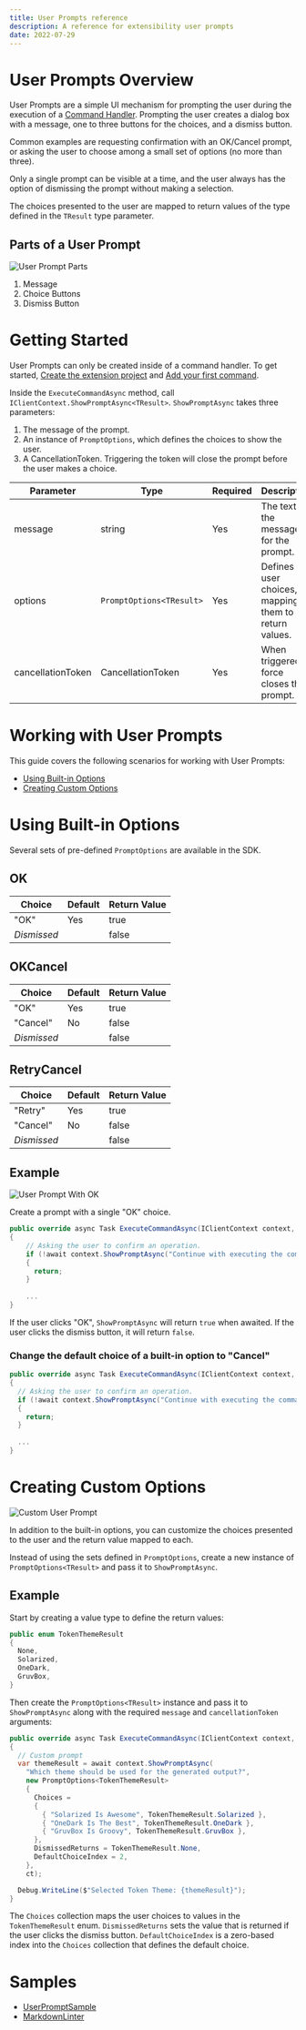 ```yaml
---
title: User Prompts reference
description: A reference for extensibility user prompts
date: 2022-07-29
---
```


# User Prompts Overview

User Prompts are a simple UI mechanism for prompting the user during the execution of a [Command Handler](../command/command.md#registering-a-command). Prompting the user creates a dialog box with a message, one to three buttons for the choices, and a dismiss button. 

Common examples are requesting confirmation with an OK/Cancel prompt, or asking the user to choose among a small set of options (no more than three).

Only a single prompt can be visible at a time, and the user always has the option of dismissing the prompt without making a selection.

The choices presented to the user are mapped to return values of the type defined in the `TResult` type parameter.

## Parts of a User Prompt

![User Prompt Parts](user_prompt_parts.png)

1. Message
2. Choice Buttons
3. Dismiss Button

# Getting Started

User Prompts can only be created inside of a command handler. To get started, [Create the extension project](../../getting-started/create-your-first-extension.md#create-the-extension-project) and [Add your first command](../../getting-started/create-your-first-extension.md#add-your-first-command).

Inside the `ExecuteCommandAsync` method, call `IClientContext.ShowPromptAsync<TResult>`. `ShowPromptAsync` takes three parameters:

1. The message of the prompt.
2. An instance of `PromptOptions`, which defines the choices to show the user.
3. A CancellationToken. Triggering the token will close the prompt before the user makes a choice.

| Parameter | Type | Required | Description |
| ----------|------|----------|-------------|
| message   | string | Yes | The text of the message for the prompt. |
| options   | `PromptOptions<TResult>` | Yes | Defines the user choices, mapping them to return values. |
| cancellationToken | CancellationToken | Yes | When triggered, force closes the prompt. |

# Working with User Prompts

This guide covers the following scenarios for working with User Prompts:

- [Using Built-in Options](#using-built-in-options)
- [Creating Custom Options](#creating-custom-options)

# Using Built-in Options

Several sets of pre-defined `PromptOptions` are available in the SDK.

## OK

| Choice | Default | Return Value |
|--------|---------|--------------|
| "OK"   | Yes | true |
| _Dismissed_ | | false |

## OKCancel

| Choice | Default | Return Value |
|--------|---------|--------------|
| "OK"   | Yes | true |
| "Cancel" | No | false |
| _Dismissed_ | | false |

## RetryCancel

| Choice | Default | Return Value |
|--------|---------|--------------|
| "Retry" | Yes | true |
| "Cancel" | No | false |
| _Dismissed_ | | false |

## Example

![User Prompt With OK](user_prompt_ok.png)

Create a prompt with a single "OK" choice.

```csharp
public override async Task ExecuteCommandAsync(IClientContext context, CancellationToken ct)
{
    // Asking the user to confirm an operation.
    if (!await context.ShowPromptAsync("Continue with executing the command?", PromptOptions.OKCancel, ct))
    {
      return;
    }
    
    ...
}
```

If the user clicks "OK", `ShowPromptAsync` will return `true` when awaited. If the user clicks the dismiss button, it will return `false`.

### Change the default choice of a built-in option to "Cancel"

```csharp
public override async Task ExecuteCommandAsync(IClientContext context, CancellationToken ct)
{
  // Asking the user to confirm an operation.
  if (!await context.ShowPromptAsync("Continue with executing the command?", PromptOptions.OKCancel.WithCancelAsDefault(), ct))
  {
    return;
  }
  
  ...
}
```

# Creating Custom Options

![Custom User Prompt](user_prompt_custom.png)

In addition to the built-in options, you can customize the choices presented to the user and the return value mapped to each.

Instead of using the sets defined in `PromptOptions`, create a new instance of `PromptOptions<TResult>` and pass it to `ShowPromptAsync`.

## Example

Start by creating a value type to define the return values:

```csharp
public enum TokenThemeResult
{
  None,
  Solarized,
  OneDark,
  GruvBox,
}
```

Then create the `PromptOptions<TResult>` instance and pass it to `ShowPromptAsync` along with the required `message` and `cancellationToken` arguments:

```csharp
public override async Task ExecuteCommandAsync(IClientContext context, CancellationToken ct)
{
  // Custom prompt
  var themeResult = await context.ShowPromptAsync(
    "Which theme should be used for the generated output?",
    new PromptOptions<TokenThemeResult>
    {
      Choices =
      {
        { "Solarized Is Awesome", TokenThemeResult.Solarized },
        { "OneDark Is The Best", TokenThemeResult.OneDark },
        { "GruvBox Is Groovy", TokenThemeResult.GruvBox },
      },
      DismissedReturns = TokenThemeResult.None,
      DefaultChoiceIndex = 2,
    },
    ct);

  Debug.WriteLine($"Selected Token Theme: {themeResult}");
}
```

The `Choices` collection maps the user choices to values in the `TokenThemeResult` enum. `DismissedReturns` sets the value that is returned if the user clicks the dismiss button. `DefaultChoiceIndex` is a zero-based index into the `Choices` collection that defines the default choice.

# Samples

* [UserPromptSample](../../../../New_Extensibility_Model/Samples/UserPromptSample/SampleCommand.cs)
* [MarkdownLinter](../../../../New_Extensibility_Model/Samples/MarkdownLinter/RunLinterOnSolutionCommand.cs)